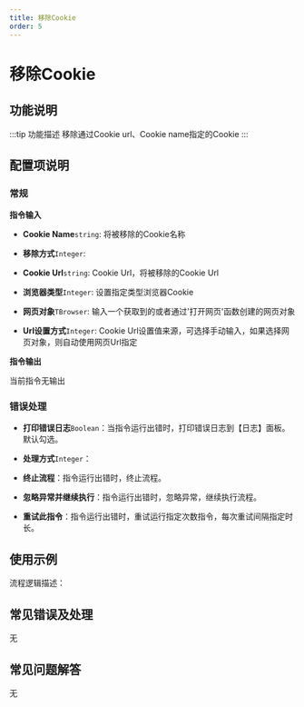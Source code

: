 ```yaml
---
title: 移除Cookie
order: 5
---
```


# 移除Cookie

## 功能说明

:::tip 功能描述
移除通过Cookie url、Cookie name指定的Cookie
:::

## 配置项说明

### 常规

**指令输入**

- **Cookie Name**`string`: 将被移除的Cookie名称

- **移除方式**`Integer`: 

- **Cookie Url**`string`: Cookie Url，将被移除的Cookie Url

- **浏览器类型**`Integer`: 设置指定类型浏览器Cookie

- **网页对象**`TBrowser`: 输入一个获取到的或者通过'打开网页'函数创建的网页对象

- **Url设置方式**`Integer`: Cookie Url设置值来源，可选择手动输入，如果选择网页对象，则自动使用网页Url指定


**指令输出**

当前指令无输出

### 错误处理

- **打印错误日志**`Boolean`：当指令运行出错时，打印错误日志到【日志】面板。默认勾选。

- **处理方式**`Integer`：

 - **终止流程**：指令运行出错时，终止流程。

 - **忽略异常并继续执行**：指令运行出错时，忽略异常，继续执行流程。

 - **重试此指令**：指令运行出错时，重试运行指定次数指令，每次重试间隔指定时长。

## 使用示例

流程逻辑描述：

## 常见错误及处理

无

## 常见问题解答

无

